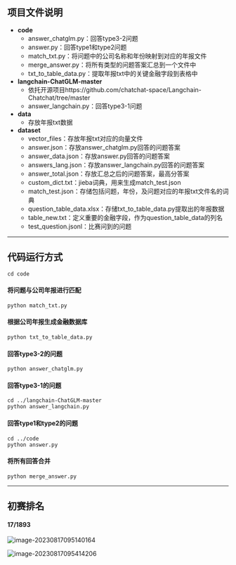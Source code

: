 ## 项目文件说明

- **code**
  - answer_chatglm.py：回答type3-2问题
  - answer.py：回答type1和type2问题
  - match_txt.py：将问题中的公司名称和年份映射到对应的年报文件
  - merge_answer.py：将所有类型的问题答案汇总到一个文件中
  - txt_to_table_data.py：提取年报txt中的关键金融字段到表格中
- **langchain-ChatGLM-master**
  - 依托开源项目https://github.com/chatchat-space/Langchain-Chatchat/tree/master
  - answer_langchain.py：回答type3-1问题
- **data**
  - 存放年报txt数据
- **dataset**
  - vector_files：存放年报txt对应的向量文件
  - answer.json：存放answer_chatglm.py回答的问题答案
  - answer_data.json：存放answer.py回答的问题答案
  - answers_lang.json：存放answer_langchain.py回答的问题答案
  - answer_total.json：存放汇总之后的问题答案，最高分答案
  - custom_dict.txt：jieba词典，用来生成match_test.json
  - match_test.json：存储包括问题，年份，及问题对应的年报txt文件名的词典
  - question_table_data.xlsx：存储txt_to_table_data.py提取出的年报数据
  - table_new.txt：定义重要的金融字段，作为question_table_data的列名
  - test_question.jsonl：比赛问到的问题

---

## 代码运行方式

```shell
cd code
```

#### 将问题与公司年报进行匹配
```shell
python match_txt.py
```

#### 根据公司年报生成金融数据库
```shell
python txt_to_table_data.py
```

#### 回答type3-2的问题
```shell
python answer_chatglm.py
```

#### 回答type3-1的问题

```shell
cd ../langchain-ChatGLM-master
python answer_langchain.py
```

#### 回答type1和type2的问题

```shell
cd ../code
python answer.py
```

#### 将所有回答合并

```shell
python merge_answer.py
```

---

## 初赛排名

#### 17/1893

![image-20230817095140164](https://fastly.jsdelivr.net/gh/LZH20001220/pics/img/202308170959720.png)


![image-20230817095414206](https://fastly.jsdelivr.net/gh/LZH20001220/pics/img/202308171000902.png)
